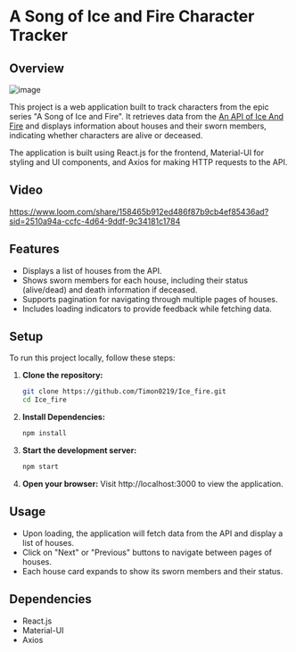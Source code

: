 # A Song of Ice and Fire Character Tracker

## Overview
![image](https://github.com/user-attachments/assets/3bc5dfb0-404f-49fd-8c72-ac03ae243c30)

This project is a web application built to track characters from the epic series "A Song of Ice and Fire". It retrieves data from the [An API of Ice And Fire](https://anapioficeandfire.com/) and displays information about houses and their sworn members, indicating whether characters are alive or deceased.

The application is built using React.js for the frontend, Material-UI for styling and UI components, and Axios for making HTTP requests to the API.

## Video

https://www.loom.com/share/158465b912ed486f87b9cb4ef85436ad?sid=2510a94a-ccfc-4d64-9ddf-9c34181c1784

## Features

- Displays a list of houses from the API.
- Shows sworn members for each house, including their status (alive/dead) and death information if deceased.
- Supports pagination for navigating through multiple pages of houses.
- Includes loading indicators to provide feedback while fetching data.

## Setup

To run this project locally, follow these steps:

1. **Clone the repository:**

   ```bash
   git clone https://github.com/Timon0219/Ice_fire.git
   cd Ice_fire
2. **Install Dependencies:**

   ```bash
   npm install
   
3. **Start the development server:**

   ```bash
   npm start

4. **Open your browser:**
  Visit http://localhost:3000 to view the application.

## Usage
* Upon loading, the application will fetch data from the API and display a list of houses.
* Click on "Next" or "Previous" buttons to navigate between pages of houses.
* Each house card expands to show its sworn members and their status.

## Dependencies
* React.js
* Material-UI
* Axios
